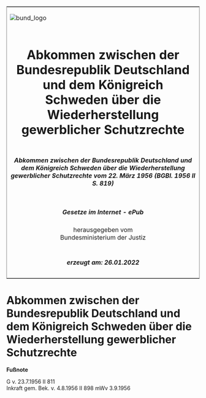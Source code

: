 <span id="DECKBLATT.html"></span>

<table border="0" frame="border" width="100%">

<tr valign="top">

<td align="left">

![bund\_logo](BfJ_2021_Web_de_de.gif)

</td>

<td align="right">

 

</td>

</tr>

<tr align="center" valign="middle">

<td colspan="2">

# Abkommen zwischen der Bundesrepublik Deutschland und dem Königreich Schweden über die Wiederherstellung gewerblicher Schutzrechte

</td>

</tr>

<tr align="center" valign="middle">

<td colspan="2">

##### Abkommen zwischen der Bundesrepublik Deutschland und dem Königreich Schweden über die Wiederherstellung gewerblicher Schutzrechte vom 22. März 1956 (BGBl. 1956 II S. 819)

</td>

</tr>

<tr align="center" valign="middle">

<td colspan="2">

  
  

##### Gesetze im Internet - ePub  
  
herausgegeben vom  
Bundesministerium der Justiz

</td>

</tr>

<tr align="center" valign="bottom">

<td colspan="2">

  
  

##### erzeugt am: 26.01.2022

</td>

</tr>

</table>

<span id="BJNR208190956.html"></span>

# Abkommen zwischen der Bundesrepublik Deutschland und dem Königreich Schweden über die Wiederherstellung gewerblicher Schutzrechte

<div>

  
**Fußnote**

<div class="jnhtml">

<div>

<div class="jurAbsatz">

G v. 23.7.1956 II 811  
Inkraft gem. Bek. v. 4.8.1956 II 898 mWv 3.9.1956

</div>

</div>

</div>

</div>
